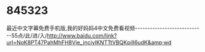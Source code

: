 # 845323
最近中文字幕免费手机版,我的好妈妈4中文免费看视频----------------------------55点/此/进/入/http://www.baidu.com/link?url=NoK8PT47PahMhFH8Vie_jnciyIKNTTtVBQKpill6udK&amp;wd
